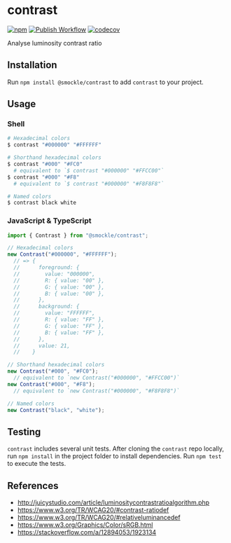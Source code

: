 # contrast

[![npm](https://img.shields.io/npm/v/@smockle/contrast.svg)](https://www.npmjs.com/package/@smockle/contrast)
[![Publish Workflow](https://github.com/smockle/contrast/workflows/Publish/badge.svg)](https://github.com/smockle/contrast/actions)
[![codecov](https://codecov.io/gh/smockle/contrast/branch/main/graph/badge.svg)](https://codecov.io/gh/smockle/contrast)

Analyse luminosity contrast ratio

## Installation

Run `npm install @smockle/contrast` to add `contrast` to your project.

## Usage

### Shell

```sh
# Hexadecimal colors
$ contrast "#000000" "#FFFFFF"

# Shorthand hexadecimal colors
$ contrast "#000" "#FC0"
  # equivalent to `$ contrast "#000000" "#FFCC00"`
$ contrast "#000" "#F8"
  # equivalent to `$ contrast "#000000" "#F8F8F8"`

# Named colors
$ contrast black white
```

### JavaScript & TypeScript

```TypeScript
import { Contrast } from "@smockle/contrast";

// Hexadecimal colors
new Contrast("#000000", "#FFFFFF");
  // => {
  //      foreground: {
  //        value: "000000",
  //        R: { value: "00" },
  //        G: { value: "00" },
  //        B: { value: "00" },
  //      },
  //      background: {
  //        value: "FFFFFF",
  //        R: { value: "FF" },
  //        G: { value: "FF" },
  //        B: { value: "FF" },
  //      },
  //      value: 21,
  //    }

// Shorthand hexadecimal colors
new Contrast("#000", "#FC0");
  // equivalent to `new Contrast("#000000", "#FFCC00")`
new Contrast("#000", "#F8");
  // equivalent to `new Contrast("#000000", "#F8F8F8")`

// Named colors
new Contrast("black", "white");
```

## Testing

`contrast` includes several unit tests. After cloning the `contrast` repo locally, run `npm install` in the project folder to install dependencies. Run `npm test` to execute the tests.

## References

- http://juicystudio.com/article/luminositycontrastratioalgorithm.php
- https://www.w3.org/TR/WCAG20/#contrast-ratiodef
- https://www.w3.org/TR/WCAG20/#relativeluminancedef
- https://www.w3.org/Graphics/Color/sRGB.html
- https://stackoverflow.com/a/12894053/1923134
